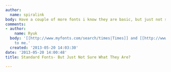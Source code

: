 ```yaml
---
author:
  name: spiralink
body: Have a couple of more fonts i know they are basic, but just not sure??
comments:
- author:
    name: Ryuk
  body: '[[http://www.myfonts.com/search/times|Times]] and [[http://www.myfonts.com/search/arial|Arial]]
    to me.'
  created: '2013-05-20 14:03:30'
date: '2013-05-20 14:00:48'
title: Standard Fonts- But Just Not Sure What They Are?

---
```

